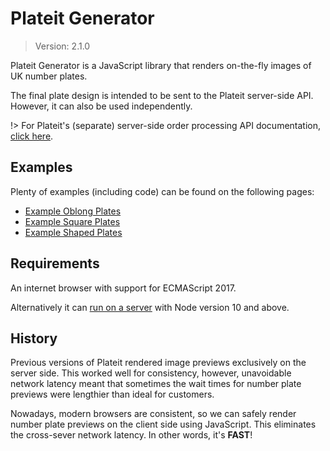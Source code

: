 # Plateit Generator

> Version: 2.1.0

Plateit Generator is a JavaScript library that renders on-the-fly images of UK number plates. 

The final plate design is intended to be sent to the Plateit server-side API. However, it can also be used independently.

!> For Plateit's (separate) server-side order processing API documentation, [click here](https://numberplates.github.io/plateit-api-docs).

## Examples

Plenty of examples (including code) can be found on the following pages:

* [Example Oblong Plates](/examples/oblongs.md)
* [Example Square Plates](/examples/squares.md)
* [Example Shaped Plates](/examples/shaped.md)

## Requirements

An internet browser with support for ECMAScript 2017.

Alternatively it can [run on a server](/server.md) with Node version 10 and above.

## History

Previous versions of Plateit rendered image previews exclusively on the server side. This worked well for consistency, however, unavoidable network latency meant that sometimes the wait times for number plate previews were lengthier than ideal for customers.

Nowadays, modern browsers are consistent, so we can safely render number plate previews on the client side using JavaScript. This eliminates the cross-sever network latency. In other words, it's **FAST**!